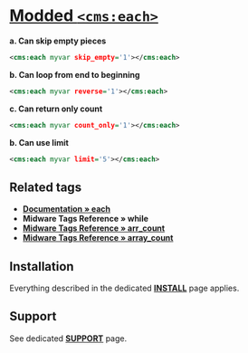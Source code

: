 # [Modded `<cms:each>`](https://github.com/trendoman/Tweakus-Dilectus/tree/main/anton.cms%40ya.ru__tags-modded/each)

**a. Can skip empty pieces**

```xml
<cms:each myvar skip_empty='1'></cms:each>
```

**b. Can loop from end to beginning**

```xml
<cms:each myvar reverse='1'></cms:each>
```

**c. Can return only count**

```xml
<cms:each myvar count_only='1'></cms:each>
```
**b. Can use limit**

```xml
<cms:each myvar limit='5'></cms:each>
```

## Related tags

* [**Documentation &raquo; each**](https://docs.couchcms.com/tags-reference/each.html)
* **Midware Tags Reference &raquo; while**
* [**Midware Tags Reference &raquo; arr_count**](https://github.com/trendoman/Midware/tree/main/tags-reference/Arrays/arr_count.md)
* [**Midware Tags Reference &raquo; array_count**](https://github.com/trendoman/Midware/tree/main/tags-reference/Arrays/array_count.md)

## Installation

Everything described in the dedicated [**INSTALL**](/INSTALL.md) page applies.

## Support

See dedicated [**SUPPORT**](/SUPPORT.md) page.
